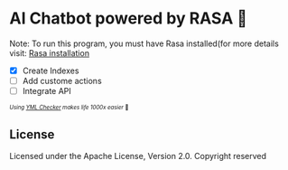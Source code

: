 # AI Chatbot powered by RASA :robot:
  
Note: To run this program, you must have Rasa installed(for more details visit: [Rasa installation](https://rasa.com/docs/rasa/user-guide/installation/)

- [x] Create Indexes
- [ ] Add custome actions
- [ ] Integrate API

<sup><sup>*Using [YML Checker](http://www.yamllint.com/) makes life 1000x easier* :pray:</sup></sup>
  
## License
Licensed under the Apache License, Version 2.0.
Copyright reserved
